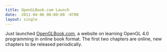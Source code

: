 ```yaml
---
title: OpenGLBook.com Launch
date:  2011-04-06 00:00:00 -0700
layout: single
---
```


Just launched [OpenGLBook.com](https://openglbook.com/), a website on learning OpenGL 4.0 programming in online book format. The first two chapters are online, new chapters to be released periodically.
